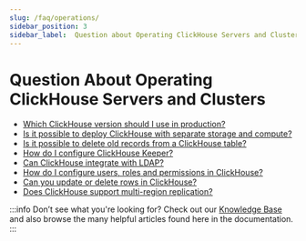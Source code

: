 ```yaml
---
slug: /faq/operations/
sidebar_position: 3
sidebar_label:  Question about Operating ClickHouse Servers and Clusters
---
```


# Question About Operating ClickHouse Servers and Clusters

- [Which ClickHouse version should I use in production?](/faq/operations/production.md)
- [Is it possible to deploy ClickHouse with separate storage and compute?](/faq/operations/separate_storage.md)
- [Is it possible to delete old records from a ClickHouse table?](/faq/operations/delete-old-data.md)
- [How do I configure ClickHouse Keeper?](/guides/sre/keeper/index.md)
- [Can ClickHouse integrate with LDAP?](/guides/sre/user-management/configuring-ldap.md)
- [How do I configure users, roles and permissions in ClickHouse?](/guides/sre/user-management/index.md)
- [Can you update or delete rows in ClickHouse?](/guides/developer/mutations.md)
- [Does ClickHouse support multi-region replication?](/faq/operations/multi-region-replication.md)

:::info Don’t see what you're looking for?
Check out our [Knowledge Base](/knowledgebase/) and also browse the many helpful articles found here in the documentation.
:::

